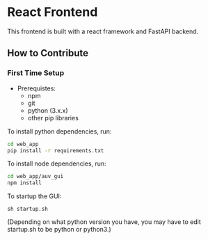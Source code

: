 # React Frontend

This frontend is built with a react framework and FastAPI backend. 

## How to Contribute 

### First Time Setup

- Prerequistes:
    - npm
    - git
    - python (3.x.x)
    - other pip libraries

To install python dependencies, run:
```bash
cd web_app
pip install -r requirements.txt
```

To install node dependencies, run:
```bash
cd web_app/auv_gui
npm install
```

To startup the GUI:
```bashs
sh startup.sh
```
(Depending on what python version you have, you may have to edit startup.sh to be python or python3.)


